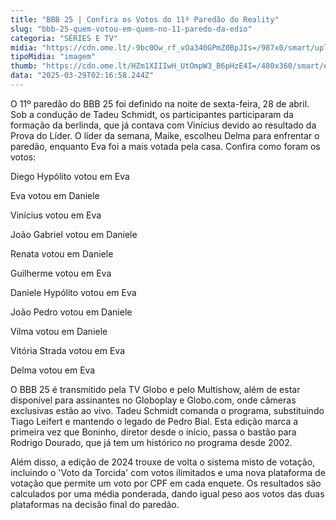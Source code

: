 ```yaml
---
title: "BBB 25 | Confira os Votos do 11º Paredão do Reality"
slug: "bbb-25-quem-votou-em-quem-no-11-paredo-da-edio"
categoria: "SÉRIES E TV"
midia: "https://cdn.ome.lt/-9bc0Ow_rf_vOa340GPmZ0BpJIs=/987x0/smart/uploads/conteudo/fotos/bbb25-quem-votou-quem-11-paredao.jpg"
tipoMidia: "imagem"
thumb: "https://cdn.ome.lt/HZm1XIIIwH_UtOmpW3_B6pHzE4I=/480x360/smart/extras/conteudos/bbb25-quem-votou-quem-11-paredao-peq.jpg"
data: "2025-03-29T02:16:58.244Z"
---
```


O 11º paredão do BBB 25 foi definido na noite de sexta-feira, 28 de abril. Sob a condução de Tadeu Schmidt, os participantes participaram da formação da berlinda, que já contava com Vinícius devido ao resultado da Prova do Líder. O líder da semana, Maike, escolheu Delma para enfrentar o paredão, enquanto Eva foi a mais votada pela casa. Confira como foram os votos:

Diego Hypólito votou em Eva

Eva votou em Daniele

Vinícius votou em Eva

João Gabriel votou em Daniele

Renata votou em Daniele

Guilherme votou em Eva

Daniele Hypólito votou em Eva

João Pedro votou em Daniele

Vilma votou em Daniele

Vitória Strada votou em Eva

Delma votou em Eva

O BBB 25 é transmitido pela TV Globo e pelo Multishow, além de estar disponível para assinantes no Globoplay e Globo.com, onde câmeras exclusivas estão ao vivo. Tadeu Schmidt comanda o programa, substituindo Tiago Leifert e mantendo o legado de Pedro Bial. Esta edição marca a primeira vez que Boninho, diretor desde o início, passa o bastão para Rodrigo Dourado, que já tem um histórico no programa desde 2002.

Além disso, a edição de 2024 trouxe de volta o sistema misto de votação, incluindo o 'Voto da Torcida' com votos ilimitados e uma nova plataforma de votação que permite um voto por CPF em cada enquete. Os resultados são calculados por uma média ponderada, dando igual peso aos votos das duas plataformas na decisão final do paredão.